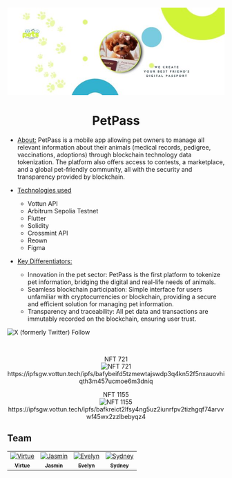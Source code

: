 <p align="center">
<img src="https://github.com/cwjasmin/PetPass/blob/main/banner-petpass-en.jpg" alt="Logo de PetPass">
</p>
<h1 align="center">PetPass</h1>


- [About:](#about)
 PetPass is a mobile app allowing pet owners to manage all relevant information about their animals (medical records, pedigree, vaccinations, adoptions) through blockchain technology data tokenization. The platform also offers access to contests, a marketplace, and a global pet-friendly community, all with the security and transparency provided by blockchain.
- [Technologies used](#technologies-used)
  
  * Vottun API
  * Arbitrum Sepolia Testnet
  * Flutter
  * Solidity
  * Crossmint API
  * Reown
  * Figma
   
- [Key Differentiators:](#key)
  * Innovation in the pet sector: PetPass is the first platform to tokenize pet information, bridging the digital and real-life needs of animals.
  * Seamless blockchain participation: Simple interface for users unfamiliar with cryptocurrencies or blockchain, providing a secure and efficient solution for managing pet information.
  * Transparency and traceability: All pet data and transactions are immutably recorded on the blockchain, ensuring user trust.

![X (formerly Twitter) Follow](https://img.shields.io/twitter/follow/PetPass_24)

</p>
<br>
<p align="center">NFT 721<br>
<img src="https://ipfsgw.vottun.tech/ipfs/bafkreibhk5y7l7chxr4mzcq7vdozxgh2hca7hjb54ouw64hsuc37fmsdga" alt="NFT 721" width="480" height="380 align="center">  <br>
 https://ipfsgw.vottun.tech/ipfs/bafybeifd5tzmewtajswdp3q4kn52f5nxauovhiqth3m457ucmoe6m3dniq

 </p>
<p align="center">NFT 1155<br>
<img src="https://ipfsgw.vottun.tech/ipfs/bafkreict2lfsy4ng5uz2iunrfpv2tizhgqf74arvvwf45wx2zzlbebyqz4" alt="NFT 1155" width="480" height="380 align="center"> <br>
https://ipfsgw.vottun.tech/ipfs/bafkreict2lfsy4ng5uz2iunrfpv2tizhgqf74arvvwf45wx2zzlbebyqz4
</p>

## Team

<table align="center">
  <tr>
    <td align="center">
      <a href="https://x.com/adaofanosike" target="_blank">
        <img src="https://pbs.twimg.com/profile_images/1318669241701326851/dOgqVn_U_400x400.jpg" width="100px;" alt="Virtue"/>
        <br />
        <sub><b>Virtue</b></sub>
      </a>
    </td>
    <td align="center">
      <a href="https://x.com/cw_jasmin" target="_blank">
        <img src="https://pbs.twimg.com/profile_images/1750913122712354817/pAa2CgBn_400x400.jpg" width="100px;" alt="Jasmin"/>
        <br />
        <sub><b>Jasmin</b></sub>
      </a>
    </td>
    <td align="center">
      <a href="https://x.com/devepy" target="_blank">
        <img src="https://pbs.twimg.com/profile_images/1793604950615805952/Y-siMV0p_400x400.jpg" width="100px;" alt="Evelyn"/>
        <br />
        <sub><b>Evelyn</b></sub>
      </a>
    </td>
    <td align="center">
      <a href="https://github.com/FragileTuna" target="_blank">
        <img src="https://avatars.githubusercontent.com/u/109876228?v=4" width="100px;" alt="Sydney"/>
        <br />
        <sub><b>Sydney</b></sub>
      </a>
    </td>
  </tr>
</table>
